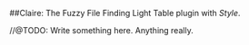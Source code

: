 ##Claire: The Fuzzy File Finding Light Table plugin with _Style_.

//@TODO: Write something here. Anything really.
